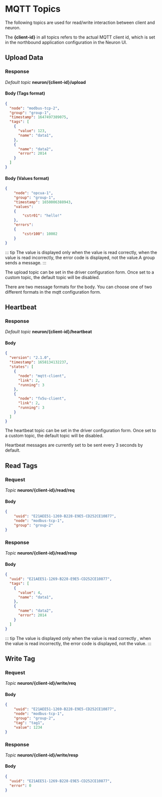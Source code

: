 # MQTT Topics

The following topics are used for read/write interaction between client and neuron.

The **{client-id}** in all topics refers to the actual MQTT client id, which is set in the northbound application configuration in the Neuron UI.

## Upload Data

### Response

*Default topic* **neuron/{client-id}/upload**

#### Body (Tags format)

```json
{
  "node": "modbus-tcp-2",
  "group": "group-1",
  "timestamp": 1647497389075,
  "tags": [
    {
      "value": 123,
      "name": "data1",
    },
    {
      "name": "data2",
      "error": 2014
    }
  ]
}
```

#### Body (Values format)

```json
{
    "node": "opcua-1", 
    "group": "group-1", 
    "timestamp": 1650006388943, 
    "values": 
    {
        "cstr01": "hello!"
    }, 
    "errors": 
    {
        "cstr100": 10002
    }
}
```

::: tip
The value is displayed only when the value is read correctly, when the value is read incorrectly, the error code is displayed, not the value.A group sends a message.
:::

The upload topic can be set in the driver configuration form. Once set to a custom topic, the default topic will be disabled.

There are two message formats for the body. You can choose one of two different formats in the mqtt configuration form.

## Heartbeat

### Response

*Default topic* **neuron/{client-id}/heartbeat**

#### Body

```json
{
  "version": "2.1.0",
  "timestamp": 1658134132237,
  "states": [
    {
      "node": "mqtt-client",
      "link": 2,
      "running": 3
    },
    {
      "node": "fx5u-client",
      "link": 2,
      "running": 3
    }
  ]
}
```

The heartbeat topic can be set in the driver configuration form. Once set to a custom topic, the default topic will be disabled.

Heartbeat messages are currently set to be sent every 3 seconds by default.

## Read Tags

### Request

*Topic*  **neuron/{client-id}/read/req**

#### Body

```json
{
    "uuid": "E21AEE51-1269-B228-E9E5-CD252CE10877",
    "node": "modbus-tcp-1",
    "group": "group-2"
}
```

### Response

*Topic*  **neuron/{client-id}/read/resp**

#### Body

```json
{
  "uuid": "E21AEE51-1269-B228-E9E5-CD252CE10877",
  "tags": [
    {
      "value": 4,
      "name": "data1",
    },
    {
      "name": "data2",
      "error": 2014
    }
  ]
}
```

::: tip
The value is displayed only when the value is read correctly , when the value is read incorrectly, the error code is displayed, not the value.
:::

## Write Tag

### Request

*Topic*  **neuron/{client-id}/write/req**

#### Body

```json
{
    "uuid": "E21AEE51-1269-B228-E9E5-CD252CE10877",
    "node": "modbus-tcp-1",
    "group": "group-2",
    "tag": "tag1",
    "value": 1234
}
```

### Response

*Topic*  **neuron/{client-id}/write/resp**

#### Body

```json
{
  "uuid": "E21AEE51-1269-B228-E9E5-CD252CE10877",
  "error": 0
}
```
